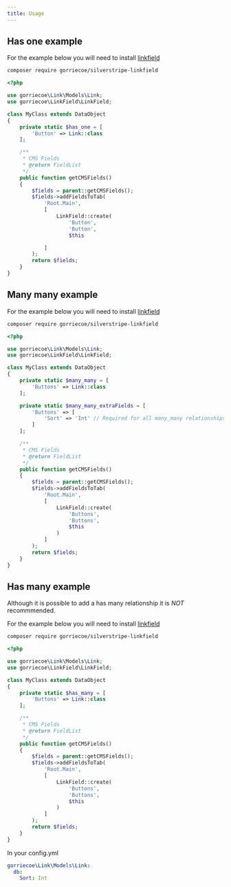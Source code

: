 ```yaml
---
title: Usage
---
```


## Has one example

For the example below you will need to install [linkfield](https://github.com/gorriecoe/silverstripe-linkfield)

```sh
composer require gorriecoe/silverstripe-linkfield
```

```php
<?php

use gorriecoe\Link\Models\Link;
use gorriecoe\LinkField\LinkField;

class MyClass extends DataObject
{
    private static $has_one = [
        'Button' => Link::class
    ];

    /**
     * CMS Fields
     * @return FieldList
     */
    public function getCMSFields()
    {
        $fields = parent::getCMSFields();
        $fields->addFieldsToTab(
            'Root.Main',
            [
                LinkField::create(
                    'Button',
                    'Button',
                    $this

            ]
        );
        return $fields;
    }
}
```

## Many many example

For the example below you will need to install [linkfield](https://github.com/gorriecoe/silverstripe-linkfield)

```sh
composer require gorriecoe/silverstripe-linkfield
```

```php
<?php

use gorriecoe\Link\Models\Link;
use gorriecoe\LinkField\LinkField;

class MyClass extends DataObject
{
    private static $many_many = [
        'Buttons' => Link::class
    ];

    private static $many_many_extraFields = [
        'Buttons' => [
            'Sort' => 'Int' // Required for all many_many relationships
        ]
    ];

    /**
     * CMS Fields
     * @return FieldList
     */
    public function getCMSFields()
    {
        $fields = parent::getCMSFields();
        $fields->addFieldsToTab(
            'Root.Main',
            [
                LinkField::create(
                    'Buttons',
                    'Buttons',
                    $this
                )
            ]
        );
        return $fields;
    }
}
```


## Has many example

Although it is possible to add a has many relationship it is *NOT* recommmended.

For the example below you will need to install [linkfield](https://github.com/gorriecoe/silverstripe-linkfield)

```sh
composer require gorriecoe/silverstripe-linkfield
```

```php
<?php

use gorriecoe\Link\Models\Link;
use gorriecoe\LinkField\LinkField;

class MyClass extends DataObject
{
    private static $has_many = [
        'Buttons' => Link::class
    ];

    /**
     * CMS Fields
     * @return FieldList
     */
    public function getCMSFields()
    {
        $fields = parent::getCMSFields();
        $fields->addFieldsToTab(
            'Root.Main',
            [
                LinkField::create(
                    'Buttons',
                    'Buttons',
                    $this
                )
            ]
        );
        return $fields;
    }
}
```

In your config.yml

```yml
gorriecoe\Link\Models\Link:
  db:
    Sort: Int
```
